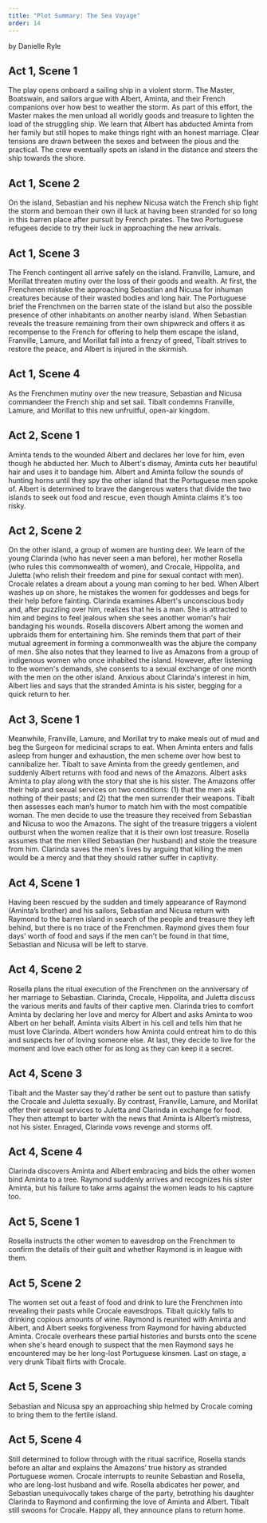 ```yaml
---
title: "Plot Summary: The Sea Voyage"
order: 14
---
```

<p><span>by Danielle Ryle</span><br/></p>
<h2 id="header-a95c7d30-d4e6-21c7-8f13-a2301b78ee42"><span>Act 1, Scene 1</span><br/></h2>
<p><span>The play opens onboard a sailing ship in a violent storm. The Master, Boatswain, and sailors argue with Albert, Aminta, and their French companions over how best to weather the storm. As part of this effort, the Master makes the men unload all worldly goods and treasure to lighten the load of the struggling ship. We learn that Albert has abducted Aminta from her family but still hopes to make things right with an honest marriage. Clear tensions are drawn between the sexes and between the pious and the practical. The crew eventually spots an island in the distance and steers the ship towards the shore. </span><br/></p>
<h2 id="header-91aab920-9d12-956a-a681-71fcdd849e8a"><span>Act 1, Scene 2</span></h2>
<p>On the island, Sebastian and his nephew Nicusa watch the French ship fight the storm and bemoan their own ill luck at having been stranded for so long in this barren place after pursuit by French pirates. The two Portuguese refugees decide to try their luck in approaching the new arrivals. </p>
<h2 id="header-4089d547-787e-49a7-891f-bfcf53d50da4"><span>Act 1, Scene 3</span><br/></h2>
<p><span>The French contingent all arrive safely on the island. Franville, Lamure, and Morillat threaten mutiny over the loss of their goods and wealth. At first, the Frenchmen mistake the approaching Sebastian and Nicusa for inhuman creatures because of their wasted bodies and long hair. The Portuguese brief the Frenchmen on the barren state of the island but also the possible presence of other inhabitants on another nearby island. When Sebastian reveals the treasure remaining from their own shipwreck and offers it as recompense to the French for offering to help them escape the island, Franville, Lamure, and Morillat fall into a frenzy of greed, Tibalt strives to restore the peace, and Albert is injured in the skirmish. </span><br/></p>
<h2 id="header-89213d6a-fc4d-009e-bed2-5a0cf297edf7"><span>Act 1, Scene 4</span><br/></h2>
<p><span>As the Frenchmen mutiny over the new treasure, Sebastian and Nicusa commandeer the French ship and set sail. Tibalt condemns Franville, Lamure, and Morillat to this new unfruitful, open-air kingdom. </span><br/></p>
<h2 id="header-bd9ce6bd-b53b-8c61-c93e-d177d6c0686d"><span>Act 2, Scene 1</span><br/></h2>
<p><span>Aminta tends to the wounded Albert and declares her love for him, even though he abducted her. Much to Albert's dismay, Aminta cuts her beautiful hair and uses it to bandage him. Albert and Aminta follow the sounds of hunting horns until they spy the other island that the Portuguese men spoke of. Albert is determined to brave the dangerous waters that divide the two islands to seek out food and rescue, even though Aminta claims it's too risky.</span><br/></p>
<h2 id="header-cad718b4-d321-6d16-dd3a-5c14050e3d5b"><span>Act 2, Scene 2</span><br/></h2>
<p><span>On the other island, a group of women are hunting deer. We learn of the young Clarinda (who has never seen a man before), her mother Rosella (who rules this commonwealth of women), and Crocale, Hippolita, and Juletta (who relish their freedom and pine for sexual contact with men). Crocale relates a dream about a young man coming to her bed. When Albert washes up on shore, he mistakes the women for goddesses and begs for their help before fainting. Clarinda examines Albert's unconscious body and, after puzzling over him, realizes that he is a man. She is attracted to him and begins to feel jealous when she sees another woman's hair bandaging his wounds. Rosella discovers Albert among the women and upbraids them for entertaining him. She reminds them that part of their mutual agreement in forming a commonwealth was the abjure the company of men. She also notes that they learned to live as Amazons from a group of indigenous women who once inhabited the island. However, after listening to the women's demands, she consents to a sexual exchange of one month with the men on the other island. Anxious about Clarinda's interest in him, Albert lies and says that the stranded Aminta is his sister, begging for a quick return to her. </span><br/></p>
<h2 id="header-b8c1a6ab-63b8-d8ae-3394-8658b13e80d8"><span>Act 3, Scene 1</span><br/></h2>
<p><span>Meanwhile, Franville, Lamure, and Morillat try to make meals out of mud and beg the Surgeon for medicinal scraps to eat. When Aminta enters and falls asleep from hunger and exhaustion, the men scheme over how best to cannibalize her. Tibalt  to save Aminta from the greedy gentlemen, and suddenly Albert returns with food and news of the Amazons. Albert asks Aminta to play along with the story that she is his sister. The Amazons offer their help and sexual services on two conditions: (1) that the men ask nothing of their pasts; and (2) that the men surrender their weapons. Tibalt then assesses each man’s humor to match him with the most compatible woman. The men decide to use the treasure they received from Sebastian and Nicusa to woo the Amazons. The sight of the treasure triggers a violent outburst when the women realize that it is their own lost treasure. Rosella assumes that the men killed Sebastian (her husband) and stole the treasure from him. Clarinda saves the men's lives by arguing that killing the men would be a mercy and that they should rather suffer in captivity. </span><br/></p>
<h2 id="header-3f4cc879-7c40-8047-8760-68a343cc3c36"><span>Act 4, Scene 1</span><br/></h2>
<p><span>Having been rescued by the sudden and timely appearance of Raymond (Aminta’s brother) and his sailors, Sebastian and Nicusa return with Raymond to the barren island in search of the people and treasure they left behind, but there is no trace of the Frenchmen. Raymond gives them four days’ worth of food and says if the men can't be found in that time, Sebastian and Nicusa will be left to starve.  </span><br/></p>
<h2 id="header-dc18454a-2220-b728-ffc5-aac5fe0374b7"><span>Act 4, Scene 2</span><br/></h2>
<p><span>Rosella plans the ritual execution of the Frenchmen on the anniversary of her marriage to Sebastian. Clarinda, Crocale, Hippolita, and Juletta discuss the various merits and faults of their captive men. Clarinda tries to comfort Aminta by declaring her love and mercy for Albert and asks Aminta to woo Albert on her behalf. Aminta visits Albert in his cell and tells him that he must love Clarinda. Albert wonders how Aminta could entreat him to do this and suspects her of loving someone else. At last, they decide to live for the moment and love each other for as long as they can keep it a secret. </span><br/></p>
<h2 id="header-ee365add-5a5a-0b5a-e496-3a3dc544380b"><span>Act 4, Scene 3</span><br/></h2>
<p><span>Tibalt and the Master say they'd rather be sent out to pasture than satisfy the Crocale and Juletta sexually. By contrast, Franville, Lamure, and Morillat offer their sexual services to Juletta and Clarinda in exchange for food. They then attempt to barter with the news that Aminta is Albert’s mistress, not his sister. Enraged, Clarinda vows revenge and storms off. </span><br/></p>
<h2 id="header-9b04eba6-629d-a75d-c7a7-db4ea99220a2"><span>Act 4, Scene 4</span><br/></h2>
<p><span>Clarinda discovers Aminta and Albert embracing and bids the other women bind Aminta to a tree. Raymond suddenly arrives and recognizes his sister Aminta, but his failure to take arms against the women leads to his capture too. </span><br/></p>
<h2 id="header-86176e36-b7ef-aa41-fd08-c208dfbd3a46"><span>Act 5, Scene 1</span><br/></h2>
<p><span>Rosella instructs the other women to eavesdrop on the Frenchmen to confirm the details of their guilt and whether Raymond is in league with them.  </span><br/></p>
<h2 id="header-31814fa7-cf53-4310-62bf-869f67e4c7bb"><span>Act 5, Scene 2</span><br/></h2>
<p><span>The women set out a feast of food and drink to lure the Frenchmen into revealing their pasts while Crocale eavesdrops. Tibalt quickly falls to drinking copious amounts of wine. Raymond is reunited with Aminta and Albert, and Albert seeks forgiveness from Raymond for having abducted Aminta. Crocale overhears these partial histories and bursts onto the scene when she's heard enough to suspect that the men Raymond says he encountered may be her long-lost Portuguese kinsmen. Last on stage, a very drunk Tibalt flirts with Crocale. </span><br/></p>
<h2 id="header-f445df3f-3ae4-b0a0-4bba-77c457766d58"><span>Act 5, Scene 3</span><br/></h2>
<p><span>Sebastian and Nicusa spy an approaching ship helmed by Crocale coming to bring them to the fertile island. </span><br/></p>
<h2 id="header-4cba7ce9-0f67-3909-a754-9bce8a177769"><span>Act 5, Scene 4</span><br/></h2>
<p><span>Still determined to follow through with the ritual sacrifice, Rosella stands before an altar and explains the Amazons’ true history as stranded Portuguese women. Crocale interrupts to reunite Sebastian and Rosella, who are long-lost husband and wife. Rosella abdicates her power, and Sebastian unequivocally takes charge of the party, betrothing his daughter Clarinda to Raymond and confirming the love of Aminta and Albert. Tibalt still swoons for Crocale. Happy all, they announce plans to return home. </span></p>
<p></p>
